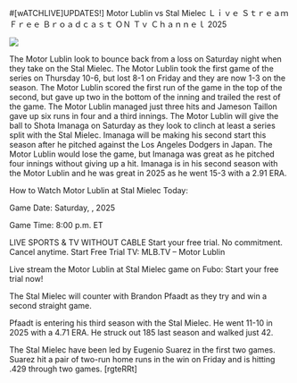 #[wATCHLIVE]UPDATES!] Motor Lublin vs Stal Mielec Ｌｉｖｅ Ｓｔｒｅａｍ Ｆｒｅｅ Ｂｒｏａｄｃａｓｔ ＯＮ Ｔｖ Ｃｈａｎｎｅｌ  2025  
  
  
[![](https://i.imgur.com/qSNzIqt.png)](https://movie.rssnews.media/JScAhMd.php)  
  
The Motor Lublin look to bounce back from a loss on Saturday night when they take on the Stal Mielec. The Motor Lublin took the first game of the series on Thursday 10-6, but lost 8-1 on Friday and they are now 1-3 on the season. The Motor Lublin scored the first run of the game in the top of the second, but gave up two in the bottom of the inning and trailed the rest of the game. The Motor Lublin managed just three hits and Jameson Taillon gave up six runs in four and a third innings. The Motor Lublin will give the ball to Shota Imanaga on Saturday as they look to clinch at least a series split with the Stal Mielec. Imanaga will be making his second start this season after he pitched against the Los Angeles Dodgers in Japan. The Motor Lublin would lose the game, but Imanaga was great as he pitched four innings without giving up a hit. Imanaga is in his second season with the Motor Lublin and he was great in 2025 as he went 15-3 with a 2.91 ERA.

How to Watch Motor Lublin at Stal Mielec Today:

Game Date: Saturday, , 2025

Game Time: 8:00 p.m. ET

LIVE SPORTS & TV WITHOUT CABLE
Start your free trial. No commitment. Cancel anytime.
Start Free Trial
TV: MLB.TV – Motor Lublin

Live stream the Motor Lublin at Stal Mielec game on Fubo: Start your free trial now!

The Stal Mielec will counter with Brandon Pfaadt as they try and win a second straight game.

Pfaadt is entering his third season with the Stal Mielec. He went 11-10 in 2025 with a 4.71 ERA. He struck out 185 last season and walked just 42.

The Stal Mielec have been led by Eugenio Suarez in the first two games. Suarez hit a pair of two-run home runs in the win on Friday and is hitting .429 through two games. [rgteRRt]